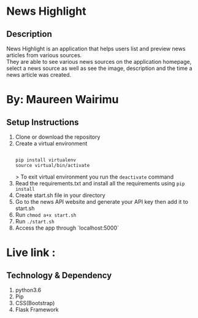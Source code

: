 # News Highlight

## Description
News Highlight is an application that helps users list and preview news articles from various sources.   
They are able to see various news sources on the application homepage, select a news source as well as see the image, description and the time a news article was created.
# By: Maureen Wairimu

## Setup Instructions
<ol>
<li>Clone or download the repository <code></code> </li>
<li>Create a virtual environment
<pre>
<code>
pip install virtualenv
source virtual/bin/activate
</code></pre>
> To exit virtual environment you run the <code>deactivate</code> command
</li>
<li>Read the requirements.txt and install all the requirements using <code>pip install <name> </code></li>
<li>Create start.sh file in your directory</li>
<li>Go to the news API website and generate your API key then add it to start.sh</li>
<li> Run <code>chmod a+x start.sh </code></li>
<li>Run <code>./start.sh</code></li>
<li>Access the app through `localhost:5000`</li>
</ol>

# Live link :

## Technology & Dependency
<ol>
<li>python3.6</li>
<li>Pip</li>
<li>CSS(Bootstrap)</li>
<li>Flask Framework</li>
</ol>
